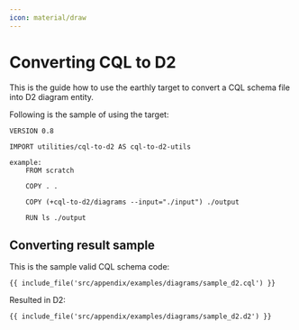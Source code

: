 ```yaml
---
icon: material/draw
---
```


# Converting CQL to D2

This is the guide how to use the earthly target
to convert a CQL schema file into D2 diagram entity.

Following is the sample of using the target:

```earthly
VERSION 0.8

IMPORT utilities/cql-to-d2 AS cql-to-d2-utils

example:
    FROM scratch

    COPY . .

    COPY (+cql-to-d2/diagrams --input="./input") ./output

    RUN ls ./output
```

## Converting result sample

This is the sample valid CQL schema code:

```cql
{{ include_file('src/appendix/examples/diagrams/sample_d2.cql') }}
```

Resulted in D2:

```d2
{{ include_file('src/appendix/examples/diagrams/sample_d2.d2') }}
```
